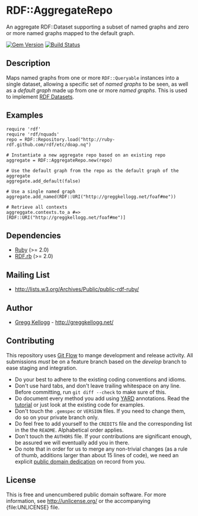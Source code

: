 # RDF::AggregateRepo

An aggregate RDF::Dataset supporting a subset of named graphs and zero or more named graphs mapped to the default graph.

[![Gem Version](https://badge.fury.io/rb/rdf-aggregate-repo.png)](http://badge.fury.io/rb/rdf-aggregate-repo)
[![Build Status](https://travis-ci.org/ruby-rdf/rdf-aggregate-repo.png?branch=master)](http://travis-ci.org/ruby-rdf/rdf-aggregate-repo)

## Description

Maps named graphs from one or more `RDF::Queryable` instances into a single dataset, allowing a specific set of _named graphs_ to be seen, as well as a _default graph_ made up from one or more _named graphs_. This is used to implement [RDF Datasets][].

## Examples

    require 'rdf'
    require 'rdf/nquads'
    repo = RDF::Repository.load("http://ruby-rdf.github.com/rdf/etc/doap.nq")
    
    # Instantiate a new aggregate repo based on an existing repo
    aggregate = RDF::AggregateRepo.new(repo)
    
    # Use the default graph from the repo as the default graph of the aggregate
    aggregate.add_default(false)
    
    # Use a single named graph
    aggregate.add_named(RDF::URI("http://greggkellogg.net/foaf#me"))

    # Retrieve all contexts
    aggreggate.contexts.to_a #=> [RDF::URI("http://greggkellogg.net/foaf#me")]

## Dependencies

* [Ruby](http://ruby-lang.org/) (>= 2.0)
* [RDF.rb][] (>= 2.0)

## Mailing List

* <http://lists.w3.org/Archives/Public/public-rdf-ruby/>

## Author

* [Gregg Kellogg](http://github.com/gkellogg) - <http://greggkellogg.net/>

## Contributing
This repository uses [Git Flow](https://github.com/nvie/gitflow) to mange development and release activity. All submissions _must_ be on a feature branch based on the _develop_ branch to ease staging and integration.

* Do your best to adhere to the existing coding conventions and idioms.
* Don't use hard tabs, and don't leave trailing whitespace on any line.
  Before committing, run `git diff --check` to make sure of this.
* Do document every method you add using [YARD][] annotations. Read the
  [tutorial][YARD-GS] or just look at the existing code for examples.
* Don't touch the `.gemspec` or `VERSION` files. If you need to change them,
  do so on your private branch only.
* Do feel free to add yourself to the `CREDITS` file and the
  corresponding list in the the `README`. Alphabetical order applies.
* Don't touch the `AUTHORS` file. If your contributions are significant
  enough, be assured we will eventually add you in there.
* Do note that in order for us to merge any non-trivial changes (as a rule
  of thumb, additions larger than about 15 lines of code), we need an
  explicit [public domain dedication][PDD] on record from you.

## License

This is free and unencumbered public domain software. For more information,
see <http://unlicense.org/> or the accompanying {file:UNLICENSE} file.

[RDF.rb]:           http://ruby-rdf.github.com/
[RDF Datasets]:     https://www.w3.org/TR/rdf11-concepts/#dfn-rdf-dataset
[YARD]:             http://yardoc.org/
[YARD-GS]:          http://rubydoc.info/docs/yard/file/docs/GettingStarted.md
[PDD]:              http://lists.w3.org/Archives/Public/public-rdf-ruby/2010May/0013.html
